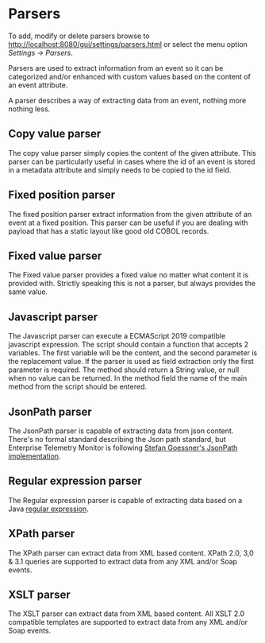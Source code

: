 # Parsers

To add, modify or delete parsers browse to <http://localhost:8080/gui/settings/parsers.html> or select the menu option *Settings -> Parsers*.

Parsers are used to extract information from an event so it can be categorized and/or enhanced with custom values based on the content of an event attribute.

A parser describes a way of extracting data from an event, nothing more nothing less.

## Copy value parser

The copy value parser simply copies the content of the given attribute.
This parser can be particularly useful in cases where the id of an event is stored in a metadata attribute and simply needs to be copied to the id field.

## Fixed position parser

The fixed position parser extract information from the given attribute of an event at a fixed position.
This parser can be useful if you are dealing with payload that has a static layout like good old COBOL records.

## Fixed value parser

The Fixed value parser provides a fixed value no matter what content it is provided with.
Strictly speaking this is not a parser, but always provides the same value.

## Javascript parser

The Javascript parser can execute a ECMAScript 2019 compatible javascript expression.
The script should contain a function that accepts 2 variables.
The first variable will be the content, and the second parameter is the replacement value.
If the parser is used as field extraction only the first parameter is required.
The method should return a String value, or null when no value can be returned.
In the method field the name of the main method from the script should be entered.

## JsonPath parser

The JsonPath parser is capable of extracting data from json content.
There's no formal standard describing the Json path standard, but Enterprise Telemetry Monitor is following [Stefan Goessner's JsonPath implementation](http://goessner.net/articles/JsonPath/).

## Regular expression parser

The Regular expression parser is capable of extracting data based on a Java [regular expression](https://docs.oracle.com/en/java/javase/11/docs/api/java.base/java/util/regex/Pattern.html).

## XPath parser

The XPath parser can extract data from XML based content.
XPath 2.0, 3,0 & 3.1 queries are supported to extract data from any XML and/or Soap events.

## XSLT parser

The XSLT parser can extract data from XML based content.
All XSLT 2.0 compatible templates are supported to extract data from any XML and/or Soap events.